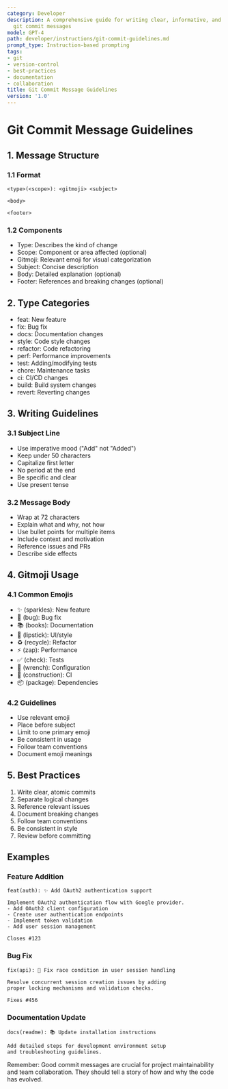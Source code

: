 ```yaml
---
category: Developer
description: A comprehensive guide for writing clear, informative, and standardized
  git commit messages
model: GPT-4
path: developer/instructions/git-commit-guidelines.md
prompt_type: Instruction-based prompting
tags:
- git
- version-control
- best-practices
- documentation
- collaboration
title: Git Commit Message Guidelines
version: '1.0'
---
```


# Git Commit Message Guidelines

## 1. Message Structure
### 1.1 Format
```
<type>(<scope>): <gitmoji> <subject>

<body>

<footer>
```

### 1.2 Components
- Type: Describes the kind of change
- Scope: Component or area affected (optional)
- Gitmoji: Relevant emoji for visual categorization
- Subject: Concise description
- Body: Detailed explanation (optional)
- Footer: References and breaking changes (optional)

## 2. Type Categories
- feat: New feature
- fix: Bug fix
- docs: Documentation changes
- style: Code style changes
- refactor: Code refactoring
- perf: Performance improvements
- test: Adding/modifying tests
- chore: Maintenance tasks
- ci: CI/CD changes
- build: Build system changes
- revert: Reverting changes

## 3. Writing Guidelines
### 3.1 Subject Line
- Use imperative mood ("Add" not "Added")
- Keep under 50 characters
- Capitalize first letter
- No period at the end
- Be specific and clear
- Use present tense

### 3.2 Message Body
- Wrap at 72 characters
- Explain what and why, not how
- Use bullet points for multiple items
- Include context and motivation
- Reference issues and PRs
- Describe side effects

## 4. Gitmoji Usage
### 4.1 Common Emojis
- ✨ (sparkles): New feature
- 🐛 (bug): Bug fix
- 📚 (books): Documentation
- 💄 (lipstick): UI/style
- ♻️ (recycle): Refactor
- ⚡️ (zap): Performance
- ✅ (check): Tests
- 🔧 (wrench): Configuration
- 👷 (construction): CI
- 📦 (package): Dependencies

### 4.2 Guidelines
- Use relevant emoji
- Place before subject
- Limit to one primary emoji
- Be consistent in usage
- Follow team conventions
- Document emoji meanings

## 5. Best Practices
1. Write clear, atomic commits
2. Separate logical changes
3. Reference relevant issues
4. Document breaking changes
5. Follow team conventions
6. Be consistent in style
7. Review before committing

## Examples

### Feature Addition
```
feat(auth): ✨ Add OAuth2 authentication support

Implement OAuth2 authentication flow with Google provider.
- Add OAuth2 client configuration
- Create user authentication endpoints
- Implement token validation
- Add user session management

Closes #123
```

### Bug Fix
```
fix(api): 🐛 Fix race condition in user session handling

Resolve concurrent session creation issues by adding
proper locking mechanisms and validation checks.

Fixes #456
```

### Documentation Update
```
docs(readme): 📚 Update installation instructions

Add detailed steps for development environment setup
and troubleshooting guidelines.
```

Remember: Good commit messages are crucial for project maintainability and team collaboration. They should tell a story of how and why the code has evolved.